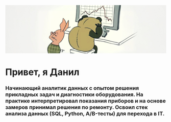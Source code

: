 <p align="center">
  <img src="https://github.com/notvarprod/notvarprod/blob/main/1.PNG" />
</p>

# Привет, я Данил

### Начинающий аналитик данных с опытом решения прикладных задач и диагностики оборудования. На практике интерпретировал показания приборов и на основе замеров принимал решения по ремонту. Освоил стек анализа данных (SQL, Python, A/B-тесты) для перехода в IT.
